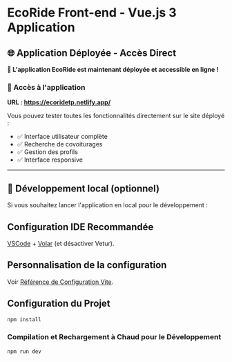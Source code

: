 # EcoRide Front-end - Vue.js 3 Application

## 🌐 Application Déployée - Accès Direct

**🎉 L'application EcoRide est maintenant déployée et accessible en ligne !**

### 📱 Accès à l'application

**URL : https://ecoridetp.netlify.app/**

Vous pouvez tester toutes les fonctionnalités directement sur le site déployé :

- ✅ Interface utilisateur complète
- ✅ Recherche de covoiturages
- ✅ Gestion des profils
- ✅ Interface responsive

---

## 🚀 Développement local (optionnel)

Si vous souhaitez lancer l'application en local pour le développement :

## Configuration IDE Recommandée

[VSCode](https://code.visualstudio.com/) + [Volar](https://marketplace.visualstudio.com/items?itemName=Vue.volar) (et désactiver Vetur).

## Personnalisation de la configuration

Voir [Référence de Configuration Vite](https://vite.dev/config/).

## Configuration du Projet

```sh
npm install
```

### Compilation et Rechargement à Chaud pour le Développement

```sh
npm run dev
```
